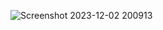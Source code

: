 ![Screenshot 2023-12-02 200913](https://github.com/HuseynGPT/UML-Facade-Design-Pattern-example/assets/131697602/349a135a-febd-486b-9eb1-474699dbf1bb)
